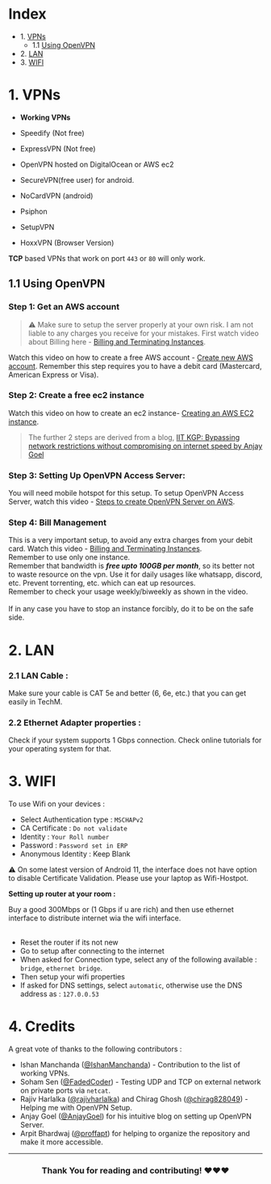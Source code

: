 # Index

* 1\. [VPNs](#1-vpns)
    * 1.1 [Using OpenVPN](#11-using-openvpn)
* 2\. [LAN](#2-lan)
* 3\. [WIFI](#3-wifi)


# 1. VPNs
 
- **Working VPNs**

- Speedify (Not free)
- ExpressVPN (Not free)
- OpenVPN hosted on DigitalOcean or AWS ec2 
- SecureVPN(free user) for android.
- NoCardVPN (android)
- Psiphon
- SetupVPN
- HoxxVPN (Browser Version)

**TCP** based VPNs that work on port `443` or `80` will only work.

## 1.1 Using OpenVPN

### Step 1: Get an AWS account

> ⚠️ Make sure to setup the server properly at your own risk. I am not liable to any charges you receive for your mistakes. First watch video about Billing here - [Billing and Terminating Instances](https://www.youtube.com/watch?v=Ptij0mq1Mv4).

Watch this video on how to create a free AWS account - [Create new AWS account](https://www.youtube.com/watch?v=gA9pl-A9gDM). Remember this step requires you to have a debit card (Mastercard, American Express or Visa).


### Step 2: Create a free ec2 instance

Watch this video on how to create an ec2 instance- [Creating an AWS EC2 instance](https://www.youtube.com/watch?v=bJUBSqWaPBQ).

> The further 2 steps are derived from a blog, [IIT KGP: Bypassing network restrictions without compromising on internet speed by Anjay Goel](https://anjaygoel.github.io/posts/IIT-KGP-Bypass-Internet-Restrictions/#step-3-setting-up-openvpn-access-server) 

### Step 3: Setting Up OpenVPN Access Server:

You will need mobile hotspot for this setup.
To setup OpenVPN Access Server, watch this video - [Steps to create OpenVPN Server on AWS](https://www.youtube.com/watch?v=7vxWiIRWwF4).

### Step 4: Bill Management

This is a very important setup, to avoid any extra charges from your debit card. Watch this video - [Billing and Terminating Instances](https://www.youtube.com/watch?v=Ptij0mq1Mv4). <br/>
Remember to use only one instance. <br/>
Remember that bandwidth is _**free upto 100GB per month**_, so its better not to waste resource on the vpn. Use it for daily usages like whatsapp, discord, etc. Prevent torrenting, etc. which can eat up resources.<br/>
Remember to check your usage weekly/biweekly as shown in the video.<br/><br/>
If in any case you have to stop an instance forcibly, do it to be on the safe side.

# 2. LAN 

### 2.1 LAN Cable : 

Make sure your cable is CAT 5e and better (6, 6e, etc.) that you can get easily in TechM. 

### 2.2 Ethernet Adapter properties :

Check if your system supports 1 Gbps connection. Check online tutorials for your operating system for that.


# 3. WIFI 

To use Wifi on your devices :
- Select Authentication type : `MSCHAPv2`
- CA Certificate : `Do not validate`
- Identity : `Your Roll number`
- Password : `Password set in ERP`
- Anonymous Identity : Keep Blank

:warning: On some latest version of Android 11, the interface does not have option to disable Certificate Validation. Please use your laptop as Wifi-Hostpot.

**Setting up router at your room :**

Buy a good 300Mbps or (1 Gbps if u are rich) and then use ethernet interface to distribute internet wia the wifi interface.<br><br>
- Reset the router if its not new
- Go to setup after connecting to the internet
- When asked for Connection type, select any of the following available : `bridge`, `ethernet bridge`.
- Then setup your wifi properties
- If asked for DNS settings, select `automatic`, otherwise use the DNS address as : `127.0.0.53`

# 4. Credits

A great vote of thanks to the following contributors :
- Ishan Manchanda ([@IshanManchanda](https://github.com/IshanManchanda)) - Contribution to the list of working VPNs.
- Soham Sen ([@FadedCoder](https://github.com/FadedCoder)) - Testing UDP and TCP on external network on private ports via `netcat`.
- Rajiv Harlalka ([@rajivharlalka](https://github.com/rajivharlalka)) and Chirag Ghosh ([@chirag828049](https://github.com/chirag828049)) - Helping me with OpenVPN Setup.
- Anjay Goel ([@AnjayGoel](https://github.com/AnjayGoel)) for his intuitive blog on setting up OpenVPN Server.
- Arpit Bhardwaj ([@proffapt](https://github.com/proffapt)) for helping to organize the repository and make it more accessible.

***
<h3 align="center">Thank You for reading and contributing! ❤️❤️❤️ </h3>

